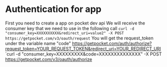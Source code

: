 # Authentication for app

First you need to create a app on pocket dev api
We will receive the consumer key that we need to use in the following call
`curl -d "consumer_key=XXXXXXXXXX&redirect_uri=value2" -X POST https://getpocket.com/v3/oauth/request`
You will get the request_token under the variable name "code"
https://getpocket.com/auth/authorize?request_token=YOUR_REQUEST_TOKEN&redirect_uri=YOUR_REDIRECT_URI
`curl -d "consumer_key=XXXXXXXXX&code=XXXXXXXXXXXXXX" -X POST https://getpocket.com/v3/oauth/authorize 
